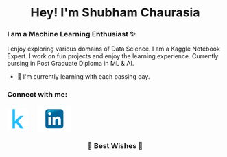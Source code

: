 

<!--
### Hi there 👋
**zyper26/zyper26** is a ✨ _special_ ✨ repository because its `README.md` (this file) appears on your GitHub profile.

Here are some ideas to get you started:

- 🔭 I’m currently working on ...
- 🌱 I’m currently learning ...
- 👯 I’m looking to collaborate on ...
- 🤔 I’m looking for help with ...
- 💬 Ask me about ...
- 📫 How to reach me: ...
- 😄 Pronouns: ...
- ⚡ Fun fact: ...
-->

<h1 align="center">Hey! I'm Shubham Chaurasia</h1>

### I am a Machine Learning Enthusiast ✨
I enjoy exploring various domains of Data Science. I am a Kaggle Notebook Expert. I work on fun projects and enjoy the learning experience. Currently pursing in Post Graduate Diploma in ML & AI. 

- 🌱 I'm currently learning with each passing day.



### Connect with me:


<a href="https://www.kaggle.com/zyper26"><img align="center" src="https://github.com/zyper26/zyper26/blob/main/kaggle_logo.png?raw=true" alt="Kaggle" height="50" width="50" /></a>  &nbsp; &nbsp;    <a href="https://www.linkedin.com/in/shubham-chaurasia-67756b99/"><img align="center" src="https://github.com/zyper26/zyper26/blob/main/Linkedin_logo.png?raw=true" alt="LinkedIn" height="60" width="80" /></a>

<h3 align="center">🌈 Best Wishes 🌈</h3>
